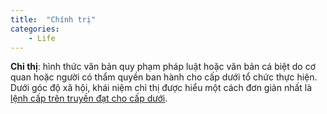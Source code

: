 ```yaml
---
title:  "Chính trị"
categories: 
    - Life 
---
```


**Chỉ thị**: hình thức văn bản quy phạm pháp luật hoặc văn bản cá biệt do cơ quan hoặc người có thẩm quyền ban hành cho cấp dưới tổ chức thực hiện. Dưới góc độ xã hội, khái niệm chỉ thị được hiểu một cách đơn giản nhất là <u>lệnh cấp trên truyền đạt cho cấp dưới</u>.

